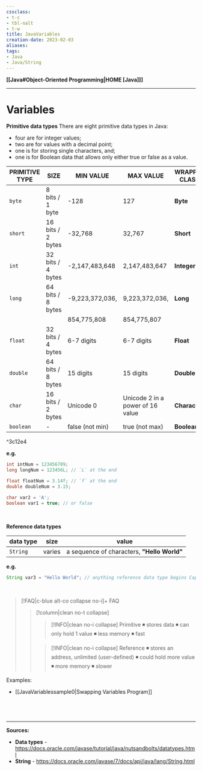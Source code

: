 ```yaml
---
cssclass: 
- t-c
- tbl-nalt
- t-w
title: JavaVariables
creation-date: 2023-02-03
aliases:
tags:
- Java
- Java/String
---
```

**[[Java#Object-Oriented Programming|HOME [Java]]]**

---
# Variables
**Primitive data types**
There are eight primitive data types in Java:
- four are for integer values;
- two are for values with a decimal point;
- one is for storing single characters, and;
- one is for Boolean data that allows only either true or false as a value.

| PRIMITIVE TYPE | SIZE              | MIN VALUE       | MAX VALUE                        | WRAPPER CLASS |
| -------------- | ----------------- | --------------- | -------------------------------- | ------------- |
| `byte`         | 8 bits / 1 byte   | -128            | 127                              | **Byte**      |
| `short`        | 16 bits / 2 bytes | -32,768         | 32,767                           | **Short**     |
| `int`          | 32 bits / 4 bytes | -2,147,483,648  | 2,147,483,647                    | **Integer**   |
| `long`         | 64 bits / 8 bytes | -9,223,372,036, | 9,223,372,036,                   | **Long**      |
|                |                   | 854,775,808     | 854,775,807                      |               |
| `float`        | 32 bits / 4 bytes | 6-7 digits      | 6-7 digits                       | **Float**     |
| `double`       | 64 bits / 8 bytes | 15 digits       | 15 digits                        | **Double**    |
| `char`         | 16 bits / 2 bytes           | Unicode 0       | Unicode 2 in a power of 16 value | **Character** |
| `boolean`      | -                 | false (not min) | true (not max)                   | **Boolean**   |

^3c12e4

**e.g.**
```java
int intNum = 123456789;
long longNum = 123456L; // `L` at the end

float floatNum = 3.14f; // `f` at the end
double doubleNum = 3.15;

char var2 = 'A';
boolean var1 = true; // or false
```

<br>

**Reference data types**

| data type | size   | value                                   |
| --------- | ------ | --------------------------------------- |
| `String`  | varies | a sequence of characters, **"Hello World"** | 

**e.g.**
```java
String var3 = "Hello World"; // anything reference data type begins Capital
```

<br>

>[!FAQ|c-blue alt-co collapse no-i]+ FAQ
>>[!column|clean no-t collapse]
>>>[!INFO|clean no-i collapse] Primitive
>>> ◾ stores data
>>> ◾ can only hold 1 value
>>> ◾ less memory
>>> ◾ fast
>>
>>>[!INFO|clean no-i collapse] Reference
>>> ◾ stores an address, unlimited (user-defined)
>>> ◾ could hold more value
>>> ◾ more memory
>>> ◾ slower
>

Examples:
- [[JavaVariablessample0|Swapping Variables Program]]

<br>

# 
---
**Sources:**
-  **Data types** - https://docs.oracle.com/javase/tutorial/java/nutsandbolts/datatypes.html
- **String** - https://docs.oracle.com/javase/7/docs/api/java/lang/String.html